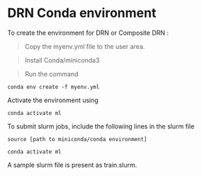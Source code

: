 # DRN Conda environment

To create the environment for DRN or Composite DRN :

> Copy the myenv.yml file to the user area.

> Install Conda/miniconda3

> Run the command 

```
conda env create -f myenv.yml
```
Activate the environment using 

```
conda activate ml
```

To submit slurm jobs, include the following lines in the slurm file

```
source [path to miniconda/conda environment]

conda activate ml
```

A sample slurm file is present as train.slurm.
